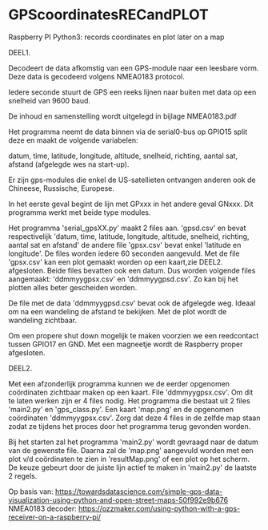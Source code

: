 # GPScoordinatesRECandPLOT
Raspberry PI Python3: records coordinates en plot later on a map

DEEL1.

Decodeert de data afkomstig van een GPS-module naar een leesbare vorm. Deze data is gecodeerd volgens NMEA0183 protocol.

Iedere seconde stuurt de GPS een reeks lijnen naar buiten met data op een snelheid van 9600 baud.

De inhoud en samenstelling wordt uitgelegd in bijlage NMEA0183.pdf

Het programma neemt de data binnen via de serial0-bus op GPIO15 split deze en maakt de volgende variabelen:

datum, time, latitude, longitude, altitude, snelheid, richting, aantal sat, afstand (afgelegde wes na start-up).

Er zijn gps-modules die enkel de US-satellieten ontvangen anderen ook de Chineese, Russische, Europese.

In het eerste geval begint de lijn met GPxxx in het andere geval GNxxx. Dit programma werkt met beide type modules.

Het programma 'serial_gpsXX.py' maakt 2 files aan. 'gpsd.csv' en bevat respectivelijk 'datum, time, latitude, longitude, altitude, snelheid, richting, aantal sat en afstand' de andere file 'gpsx.csv' bevat enkel 'latitude en longitude'. De files worden iedere 60 seconden aangevuld. Met de file 'gpsx.csv' kan een plot gemaakt worden op een kaart,zie DEEL2.  afgesloten. 
Beide files bevatten ook een datum. Dus worden volgende files aangemaakt: 'ddmmyygpsx.csv' en 'ddmmyygpsd.csv'. Zo kan bij het plotten alles beter gescheiden worden.

De file met de data 'ddmmyygpsd.csv' bevat ook de afgelegde weg. Ideaal om na een wandeling de afstand te bekijken. Met de plot wordt de wandeling zichtbaar.

Om een propere shut down mogelijk te maken voorzien we een reedcontact tussen GPIO17 en GND. Met een magneetje wordt de Raspberry proper afgesloten.


DEEL2.

Met een afzonderlijk programma kunnen we de eerder opgenomen coördinaten zichtbaar maken op een kaart. File 'ddmmyygpsx.csv'. Om dit te laten werken zijn er 4 files nodig. Het programma die bestaat uit 2 files 'main2.py' en 'gps_class.py'. Een kaart 'map.png' en de opgenomen coördinaten 'ddmmyygpsx.csv'. Zorg dat deze 4 files in de zelfde map staan zodat ze tijdens het proces door het programma terug gevonden worden.

Bij het starten zal het programma 'main2.py' wordt gevraagd naar de datum van de gewenste file. Daarna zal de 'map.png' aangevuld worden met een plot v/d coördinaten te zien in 'resultMap.png' of een plot op het scherm. De keuze gebeurt door de juiste lijn actief te maken in 'main2.py' de laatste 2 regels.

Op basis van: https://towardsdatascience.com/simple-gps-data-visualization-using-python-and-open-street-maps-50f992e9b676
NMEA0183 decoder: https://ozzmaker.com/using-python-with-a-gps-receiver-on-a-raspberry-pi/
